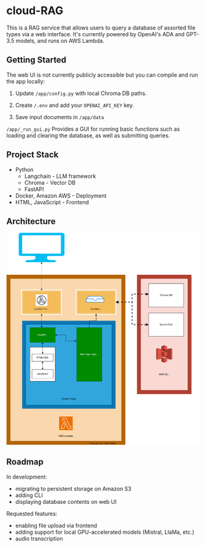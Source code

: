 # cloud-RAG

This is a RAG service that allows users to query a database of assorted file types via a web interface. It's currently powered by OpenAI's ADA and GPT-3.5 models, and runs on AWS Lambda.

## Getting Started

The web UI is not currently publicly accessible but you can compile and run the app locally:

1. Update <code>/app/config.py</code> with local Chroma DB paths.

2. Create <code>/.env</code> and add your <code>OPENAI_API_KEY</code> key.

3. Save input documents in <code>/app/data</code>

<code>/app/_run_gui.py</code> Provides a GUI for running basic functions such as loading and clearing the database, as well as submitting queries.


## Project Stack

- Python
  - Langchain - LLM framework
  - Chroma - Vector DB
  - FastAPI
- Docker, Amazon AWS - Deployment
- HTML, JavaScript - Frontend

## Architecture

<img src="https://raw.githubusercontent.com/arunwidjaja/cloud-RAG/2e19a59ed5c435a8b37c6e271cf017e6dbc86c3e/README_files/cloud-RAG_architecture.svg" />

## Roadmap

In development:
- migrating to persistent storage on Amazon S3
- adding CLI
- displaying database contents on web UI

Requested features:
- enabling file upload via frontend
- adding support for local GPU-accelerated models (Mistral, LlaMa, etc.)
- audio transcription


